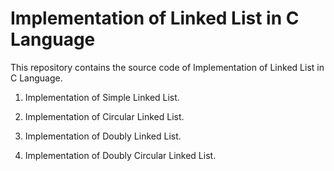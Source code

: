  # Implementation of Linked List in C Language

This repository contains the source code of Implementation of Linked List in C Language. 
<br>
1. Implementation of Simple Linked List.

2. Implementation of Circular Linked List.

3. Implementation of Doubly Linked List.

4. Implementation of Doubly Circular Linked List.
